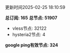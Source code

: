更新时间2025-02-25 18:10:59

**总订阅: 165**
**总节点: 51907**
- vless节点: 32122
- hysteria2节点: 4

**google ping有效节点: 324**
